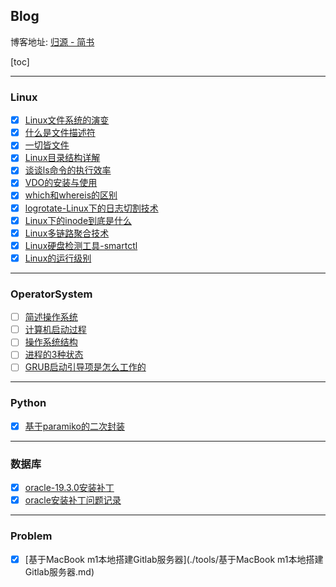 ## Blog

博客地址: [归源 - 简书](https://www.jianshu.com/u/c68fc45881f2)

[toc]

---
### Linux

- [x] [Linux文件系统的演变](./Linux/Linux文件系统的演变.md)
- [x] [什么是文件描述符](./Linux/什么是文件描述符.md)
- [x] [一切皆文件](./Linux/一切皆文件.md)
- [x] [Linux目录结构详解](./Linux/Linux目录结构详解.md)
- [x] [谈谈ls命令的执行效率](./Linux/谈谈ls命令的执行效率.md)
- [x] [VDO的安装与使用](./Linux/VDO的安装与使用.md)
- [x] [which和whereis的区别](./Linux/which和whereis的区别.md)
- [x] [logrotate-Linux下的日志切割技术](./Linux/logrotate-Linux下的日志切割技术.md)
- [x] [Linux下的inode到底是什么](./Linux/Linux下的inode到底是什么.md)
- [x] [Linux多链路聚合技术](./Linux/Linux多链路聚合技术.md)
- [x] [Linux硬盘检测工具-smartctl](./Linux/Linux硬盘检测工具-smartctl.md)
- [x] [Linux的运行级别](./Linux/Linux的启动级别.md)

---
### OperatorSystem

- [ ] [简述操作系统](./操作系统/简述操作系统.md)
- [ ] [计算机启动过程](./操作系统/计算机启动过程.md)
- [ ] [操作系统结构](./操作系统/操作系统结构.md)
- [ ] [进程的3种状态](./操作系统/进程的3种状态.md)
- [ ] [GRUB启动引导项是怎么工作的](./操作系统/GRUB启动引导项是怎么工作的.md)

---
### Python

- [x] [基于paramiko的二次封装](./Python/基于paramiko的二次封装.md)

---
### 数据库
- [x] [oracle-19.3.0安装补丁](./数据库/oracle19c安装补丁.md)
- [x] [oracle安装补丁问题记录](./数据库/安装19c补丁出现的问题.md)

---
### Problem

- [x] [基于MacBook m1本地搭建Gitlab服务器](./tools/基于MacBook m1本地搭建Gitlab服务器.md)